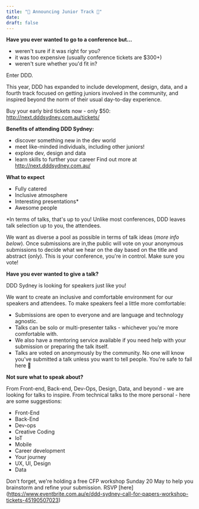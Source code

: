 ```yaml
---
title: "🎉 Announcing Junior Track 🎉"
date: 
draft: false
---
```


**Have you ever wanted to go to a conference but...**

- weren't sure if it was right for you?
- it was too expensive (usually conference tickets are $300+)
- weren't sure whether you'd fit in?

Enter DDD. 

This year, DDD has expanded to include development, design, data, and a fourth track focused on getting juniors involved in the community, and inspired beyond the norm of their usual day-to-day experience.

Buy your early bird tickets now - only $50: http://next.dddsydney.com.au/tickets/

**Benefits of attending DDD Sydney:**

- discover something new in the dev world
- meet like-minded individuals, including other juniors!
- explore dev, design and data
- learn skills to further your career
Find out more at http://next.dddsydney.com.au/

**What to expect**

- Fully catered
- Inclusive atmosphere
- Interesting presentations*
- Awesome people

*In terms of talks, that's up to you! Unlike most conferences, DDD leaves talk selection up to you, the attendees.

We want as diverse a pool as possible in terms of talk ideas (_more info below_). Once submissions are in,the public will vote on your anonymous submissions to decide what we hear on the day based on the title and abstract (only). This is your conference, you're in control. Make sure you vote!

**Have you ever wanted to give a talk?**

DDD Sydney is looking for speakers just like you!

We want to create an inclusive and comfortable environment for our speakers and attendees. To make speakers feel a little more comfortable:

- Submissions are open to everyone and are language and technology agnostic.
- Talks can be solo or multi-presenter talks - whichever you're more comfortable with.
- We also have a mentoring service available if you need help with your submission or preparing the talk itself.
- Talks are voted on anonymously by the community. No one will know you've submitted a talk unless you want to tell people. You're safe to fail here 🙂

**Not sure what to speak about?**

From Front-end, Back-end, Dev-Ops, Design, Data, and beyond - we are looking for talks to inspire. From technical talks to the more personal - here are some suggestions:

- Front-End
- Back-End
- Dev-ops
- Creative Coding
- IoT
- Mobile
- Career development
- Your journey
- UX, UI, Design
- Data

Don't forget, we're holding a free CFP workshop Sunday 20 May to help you brainstorm and refine your submission. RSVP [here] (https://www.eventbrite.com.au/e/ddd-sydney-call-for-papers-workshop-tickets-45190507023)